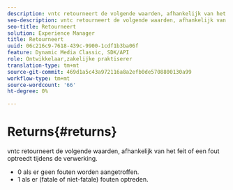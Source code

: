 ```yaml
---
description: vntc retourneert de volgende waarden, afhankelijk van het feit of een fout optreedt tijdens de verwerking.
seo-description: vntc retourneert de volgende waarden, afhankelijk van het feit of een fout optreedt tijdens de verwerking.
seo-title: Retourneert
solution: Experience Manager
title: Retourneert
uuid: 06c216c9-7618-439c-9900-1cdf1b3ba06f
feature: Dynamic Media Classic, SDK/API
role: Ontwikkelaar,zakelijke praktiserer
translation-type: tm+mt
source-git-commit: 469d1a5c43a972116a8a2efb0de5708800130a99
workflow-type: tm+mt
source-wordcount: '66'
ht-degree: 0%

---
```



# Returns{#returns}

vntc retourneert de volgende waarden, afhankelijk van het feit of een fout optreedt tijdens de verwerking.

* 0 als er geen fouten worden aangetroffen.
* 1 als er (fatale of niet-fatale) fouten optreden.

